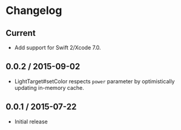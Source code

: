 # Changelog

## Current

* Add support for Swift 2/Xcode 7.0.

## 0.0.2 / 2015-09-02

* LightTarget#setColor respects `power` parameter by optimistically updating in-memory cache.

## 0.0.1 / 2015-07-22

* Initial release
